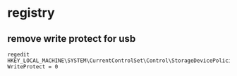 # registry

## remove write protect for usb

    regedit
    HKEY_LOCAL_MACHINE\SYSTEM\CurrentControlSet\Control\StorageDevicePolicies
    WriteProtect = 0
